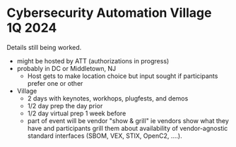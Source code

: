 # Cybersecurity Automation Village 1Q 2024

Details still being worked.
* might be hosted by ATT (authorizations in progress)
* probably in DC or Middletown, NJ
  - Host gets to make location choice but input sought if participants prefer one or other
* Village 
  - 2 days with keynotes, workhops, plugfests, and demos
  - 1/2 day prep the day prior 
  - 1/2 day virtual prep 1 week before
  - part of event will be vendor "show & grill" ie vendors show what they have and participants
  grill them about availability of vendor-agnostic standard interfaces
  (SBOM, VEX, STIX, OpenC2, ....).